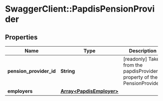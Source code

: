 # SwaggerClient::PapdisPensionProvider

## Properties
Name | Type | Description | Notes
------------ | ------------- | ------------- | -------------
**pension_provider_id** | **String** | [readonly] Taken from the papdisProviderId property of the PensionProvider | [optional] 
**employers** | [**Array&lt;PapdisEmployer&gt;**](PapdisEmployer.md) |  | [optional] 

